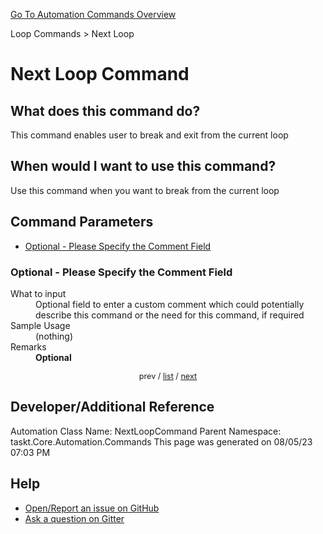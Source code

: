<!--TITLE: Next Loop Command -->
<!-- SUBTITLE: a command in the Loop Commands group. -->
[Go To Automation Commands Overview](/automation-commands.md)


Loop Commands &gt; Next Loop


# Next Loop Command


## What does this command do?
This command enables user to break and exit from the current loop


## When would I want to use this command?
Use this command when you want to break from the current loop


<a id="param_list"></a>
## Command Parameters
- [Optional - Please Specify the Comment Field](#param_0)


<a id="param_0"></a>
### Optional - Please Specify the Comment Field


<dl>
<dt>What to input</dt><dd>Optional field to enter a custom comment which could potentially describe this command or the need for this command, if required</dd>
<dt>Sample Usage</dt><dd>(nothing)</dd>
<dt>Remarks</dt><dd><strong>Optional</strong><br></dd>
</dl>




<div style="font-size: 90%; text-align: center">


prev / [list](#param_list) / [next](#param_1)


</div>


## Developer/Additional Reference
Automation Class Name: NextLoopCommand
Parent Namespace: taskt.Core.Automation.Commands
This page was generated on 08/05/23 07:03 PM


## Help
- [Open/Report an issue on GitHub](https://github.com/rcktrncn/taskt/issues/new)
- [Ask a question on Gitter](https://gitter.im/taskt-rpa/Lobby)
